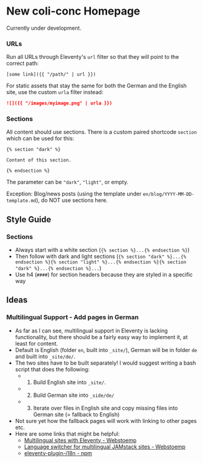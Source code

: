 # New coli-conc Homepage
Currently under development.

### URLs
Run all URLs through Eleventy's `url` filter so that they will point to the correct path:

```
[some link]({{ "/path/" | url }})
```

For static assets that stay the same for both the German and the English site, use the custom `urla` filter instead:

```md
![]({{ "/images/myimage.png" | urla }})
```

### Sections
All content should use sections. There is a custom paired shortcode `section` which can be used for this:

```
{% section "dark" %}

Content of this section.

{% endsection %}
```

The parameter can be `"dark"`, `"light"`, or empty.

Exception: Blog/news posts (using the template under `en/blog/YYYY-MM-DD-template.md`), do NOT use sections here.

## Style Guide
### Sections
- Always start with a white section (`{% section %}...{% endsection %}`)
- Then follow with dark and light sections (`{% section "dark" %}...{% endsection %}{% section "light" %}...{% endsection %}{% section "dark" %}...{% endsection %}...`)
- Use h4 (`####`) for section headers because they are styled in a specific way

## Ideas

### Multilingual Support - Add pages in German
- As far as I can see, multilingual support in Eleventy is lacking functionality, but there should be a fairly easy way to implement it, at least for content.
- Default is English (folder `en`, built into `_site/`), German will be in folder `de` and built into `_site/de/`.
- The two sites have to be built separately! I would suggest writing a bash script that does the following:
  - 1. Build English site into `_site/`.
  - 2. Build German site into `_side/de/`
  - 3. Iterate over files in English site and copy missing files into German site (= fallback to English)
- Not sure yet how the fallback pages will work with linking to other pages etc.
- Here are some links that might be helpful:
  - [Multilingual sites with Eleventy - Webstoemp](https://www.webstoemp.com/blog/multilingual-sites-eleventy/)
  - [Language switcher for multilingual JAMstack sites - Webstoemp](https://www.webstoemp.com/blog/language-switcher-multilingual-jamstack-sites/)
  - [eleventy-plugin-i18n  -  npm](https://www.npmjs.com/package/eleventy-plugin-i18n)
